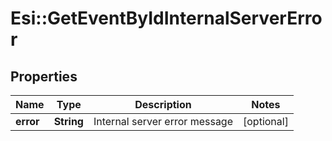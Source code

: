 # Esi::GetEventByIdInternalServerError

## Properties
Name | Type | Description | Notes
------------ | ------------- | ------------- | -------------
**error** | **String** | Internal server error message | [optional] 


